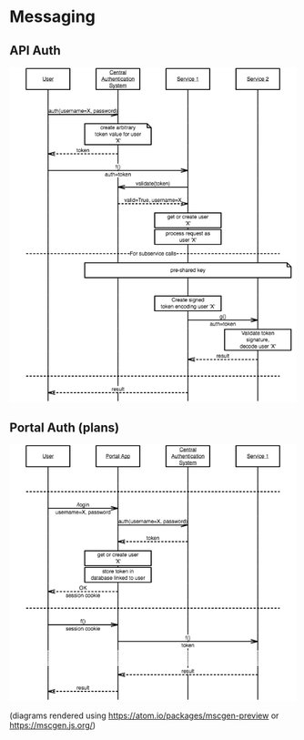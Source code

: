 # Messaging

## API Auth

![rendered auth.msgenny message diagram](./auth.png)

## Portal Auth (plans)

![rendered portal.msgenny message diagram](./portal.png)

(diagrams rendered using https://atom.io/packages/mscgen-preview or https://mscgen.js.org/)
